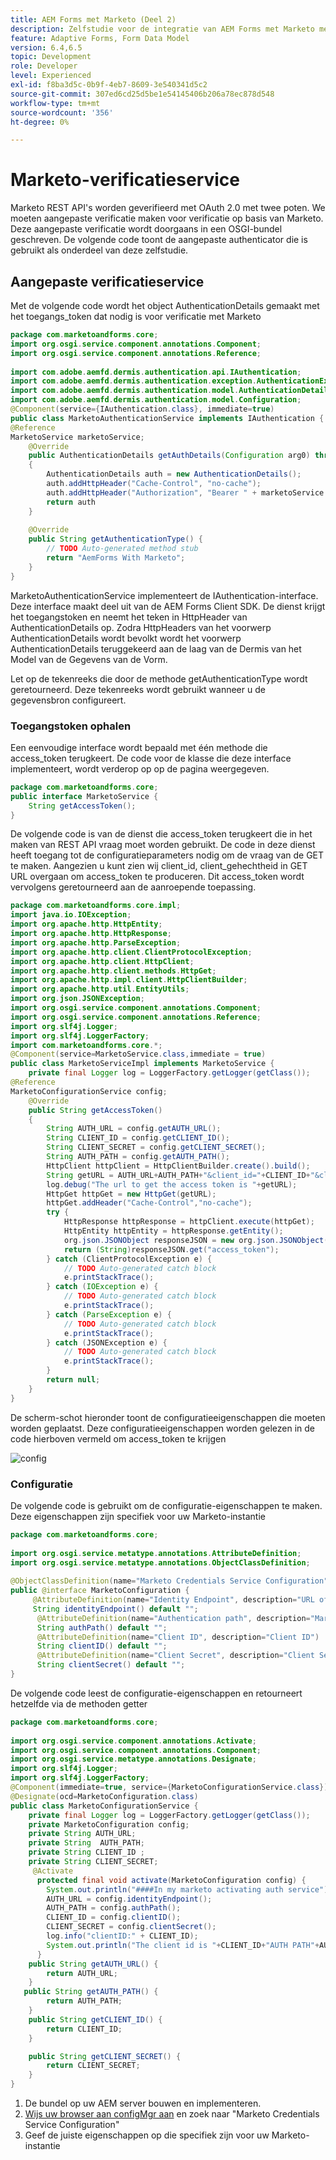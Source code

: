 ```yaml
---
title: AEM Forms met Marketo (Deel 2)
description: Zelfstudie voor de integratie van AEM Forms met Marketo met behulp van het AEM Forms-formuliergegevensmodel.
feature: Adaptive Forms, Form Data Model
version: 6.4,6.5
topic: Development
role: Developer
level: Experienced
exl-id: f8ba3d5c-0b9f-4eb7-8609-3e540341d5c2
source-git-commit: 307ed6cd25d5be1e54145406b206a78ec878d548
workflow-type: tm+mt
source-wordcount: '356'
ht-degree: 0%

---
```


# Marketo-verificatieservice

Marketo REST API&#39;s worden geverifieerd met OAuth 2.0 met twee poten. We moeten aangepaste verificatie maken voor verificatie op basis van Marketo. Deze aangepaste verificatie wordt doorgaans in een OSGI-bundel geschreven. De volgende code toont de aangepaste authenticator die is gebruikt als onderdeel van deze zelfstudie.

## Aangepaste verificatieservice

Met de volgende code wordt het object AuthenticationDetails gemaakt met het toegangs_token dat nodig is voor verificatie met Marketo

```java
package com.marketoandforms.core;
import org.osgi.service.component.annotations.Component;
import org.osgi.service.component.annotations.Reference;
 
import com.adobe.aemfd.dermis.authentication.api.IAuthentication;
import com.adobe.aemfd.dermis.authentication.exception.AuthenticationException;
import com.adobe.aemfd.dermis.authentication.model.AuthenticationDetails;
import com.adobe.aemfd.dermis.authentication.model.Configuration;
@Component(service={IAuthentication.class}, immediate=true)
public class MarketoAuthenticationService implements IAuthentication {
@Reference
MarketoService marketoService;
    @Override
    public AuthenticationDetails getAuthDetails(Configuration arg0) throws AuthenticationException
    {
        AuthenticationDetails auth = new AuthenticationDetails();
        auth.addHttpHeader("Cache-Control", "no-cache");
        auth.addHttpHeader("Authorization", "Bearer " + marketoService.getAccessToken());
        return auth
    }
 
    @Override
    public String getAuthenticationType() {
        // TODO Auto-generated method stub
        return "AemForms With Marketo";
    }
}
```

MarketoAuthenticationService implementeert de IAuthentication-interface. Deze interface maakt deel uit van de AEM Forms Client SDK. De dienst krijgt het toegangstoken en neemt het teken in HttpHeader van AuthenticationDetails op. Zodra HttpHeaders van het voorwerp AuthenticationDetails wordt bevolkt wordt het voorwerp AuthenticationDetails teruggekeerd aan de laag van de Dermis van het Model van de Gegevens van de Vorm.

Let op de tekenreeks die door de methode getAuthenticationType wordt geretourneerd. Deze tekenreeks wordt gebruikt wanneer u de gegevensbron configureert.

### Toegangstoken ophalen

Een eenvoudige interface wordt bepaald met één methode die access_token terugkeert. De code voor de klasse die deze interface implementeert, wordt verderop op op de pagina weergegeven.

```java
package com.marketoandforms.core;
public interface MarketoService {
    String getAccessToken();
}
```

De volgende code is van de dienst die access_token terugkeert die in het maken van REST API vraag moet worden gebruikt. De code in deze dienst heeft toegang tot de configuratieparameters nodig om de vraag van de GET te maken. Aangezien u kunt zien wij client_id, client_gehechtheid in GET URL overgaan om access_token te produceren. Dit access_token wordt vervolgens geretourneerd aan de aanroepende toepassing.

```java
package com.marketoandforms.core.impl;
import java.io.IOException;
import org.apache.http.HttpEntity;
import org.apache.http.HttpResponse;
import org.apache.http.ParseException;
import org.apache.http.client.ClientProtocolException;
import org.apache.http.client.HttpClient;
import org.apache.http.client.methods.HttpGet;
import org.apache.http.impl.client.HttpClientBuilder;
import org.apache.http.util.EntityUtils;
import org.json.JSONException;
import org.osgi.service.component.annotations.Component;
import org.osgi.service.component.annotations.Reference;
import org.slf4j.Logger;
import org.slf4j.LoggerFactory;
import com.marketoandforms.core.*; 
@Component(service=MarketoService.class,immediate = true)
public class MarketoServiceImpl implements MarketoService {
    private final Logger log = LoggerFactory.getLogger(getClass());
@Reference
MarketoConfigurationService config;
    @Override
    public String getAccessToken()
    {
        String AUTH_URL = config.getAUTH_URL();
        String CLIENT_ID = config.getCLIENT_ID();
        String CLIENT_SECRET = config.getCLIENT_SECRET();
        String AUTH_PATH = config.getAUTH_PATH();
        HttpClient httpClient = HttpClientBuilder.create().build();
        String getURL = AUTH_URL+AUTH_PATH+"&client_id="+CLIENT_ID+"&client_secret="+CLIENT_SECRET;
        log.debug("The url to get the access token is "+getURL);
        HttpGet httpGet = new HttpGet(getURL);
        httpGet.addHeader("Cache-Control","no-cache");
        try {
            HttpResponse httpResponse = httpClient.execute(httpGet);
            HttpEntity httpEntity = httpResponse.getEntity();
            org.json.JSONObject responseJSON = new org.json.JSONObject(EntityUtils.toString(httpEntity))
            return (String)responseJSON.get("access_token");
        } catch (ClientProtocolException e) {
            // TODO Auto-generated catch block
            e.printStackTrace();
        } catch (IOException e) {
            // TODO Auto-generated catch block
            e.printStackTrace();
        } catch (ParseException e) {
            // TODO Auto-generated catch block
            e.printStackTrace();
        } catch (JSONException e) {
            // TODO Auto-generated catch block
            e.printStackTrace();
        }
        return null;
    }
}
```

De scherm-schot hieronder toont de configuratieeigenschappen die moeten worden geplaatst. Deze configuratieeigenschappen worden gelezen in de code hierboven vermeld om access_token te krijgen

![config](assets/configuration-settings.png)

### Configuratie

De volgende code is gebruikt om de configuratie-eigenschappen te maken. Deze eigenschappen zijn specifiek voor uw Marketo-instantie

```java
package com.marketoandforms.core;
 
import org.osgi.service.metatype.annotations.AttributeDefinition;
import org.osgi.service.metatype.annotations.ObjectClassDefinition;
 
@ObjectClassDefinition(name="Marketo Credentials Service Configuration", description = "Connect Form With Marketo")
public @interface MarketoConfiguration {
     @AttributeDefinition(name="Identity Endpoint", description="URL of Marketo Identity Endpoint")
     String identityEndpoint() default "";
      @AttributeDefinition(name="Authentication path", description="Marketo authentication path")
      String authPath() default "";
      @AttributeDefinition(name="Client ID", description="Client ID")
      String clientID() default "";
      @AttributeDefinition(name="Client Secret", description="Client Secret")
      String clientSecret() default "";
}
```

De volgende code leest de configuratie-eigenschappen en retourneert hetzelfde via de methoden getter

```java
package com.marketoandforms.core;
 
import org.osgi.service.component.annotations.Activate;
import org.osgi.service.component.annotations.Component;
import org.osgi.service.metatype.annotations.Designate;
import org.slf4j.Logger;
import org.slf4j.LoggerFactory;
@Component(immediate=true, service={MarketoConfigurationService.class})
@Designate(ocd=MarketoConfiguration.class)
public class MarketoConfigurationService {
    private final Logger log = LoggerFactory.getLogger(getClass());
    private MarketoConfiguration config;
    private String AUTH_URL;
    private String  AUTH_PATH;
    private String CLIENT_ID ;
    private String CLIENT_SECRET;
     @Activate
      protected final void activate(MarketoConfiguration config) {
        System.out.println("####In my marketo activating auth service");
        AUTH_URL = config.identityEndpoint();
        AUTH_PATH = config.authPath();
        CLIENT_ID = config.clientID();
        CLIENT_SECRET = config.clientSecret();
        log.info("clientID:" + CLIENT_ID);
        System.out.println("The client id is "+CLIENT_ID+"AUTH PATH"+AUTH_PATH);
      }
    public String getAUTH_URL() {
        return AUTH_URL;
    }
   public String getAUTH_PATH() {
        return AUTH_PATH;
    }
    public String getCLIENT_ID() {
        return CLIENT_ID;
    }

    public String getCLIENT_SECRET() {
        return CLIENT_SECRET;
    }
}
```

1. De bundel op uw AEM server bouwen en implementeren.
1. [Wijs uw browser aan configMgr aan](http://localhost:4502/system/console/configMgr) en zoek naar &quot;Marketo Credentials Service Configuration&quot;
1. Geef de juiste eigenschappen op die specifiek zijn voor uw Marketo-instantie
